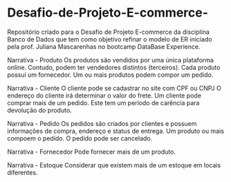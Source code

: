# Desafio-de-Projeto-E-commerce-
Repositório criado para o Desafio de Projeto E-commerce da disciplina Banco de Dados que tem como objetivo refinar o modelo de ER iniciado pela prof. Juliana Mascarenhas no bootcamp DataBase Experience.

Narrativa - Produto
Os produtos são vendidos por uma única plataforma online. Contudo, podem ter vendedores distintos (terceiros).
Cada produto possui um fornecedor.
Um ou mais produtos podem compor um pedido.

Narrativa - Cliente
O cliente pode se cadastrar no site com CPF ou CNPJ
O endereço do cliente irá determinar o valor do frete.
Um cliente pode comprar mais de um pedido. Este tem um período de carência para devolução do produto.

Narrativa - Pedido
Os pedidos são criados por clientes e possuem informações de compra, endereço e status de entrega.
Um produto ou mais compoem o pedido.
O pedido pode ser cancelado.

Narrativa - Fornecedor
Pode fornecer mais de um produto.

Narrativa - Estoque
Considerar que existem mais de um estoque em locais diferentes.
